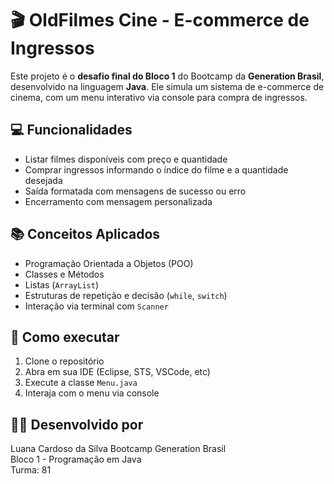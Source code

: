 # 🎬 OldFilmes Cine - E-commerce de Ingressos

Este projeto é o **desafio final do Bloco 1** do Bootcamp da **Generation Brasil**, desenvolvido na linguagem **Java**. Ele simula um sistema de e-commerce de cinema, com um menu interativo via console para compra de ingressos.

## 💻 Funcionalidades

- Listar filmes disponíveis com preço e quantidade
- Comprar ingressos informando o índice do filme e a quantidade desejada
- Saída formatada com mensagens de sucesso ou erro
- Encerramento com mensagem personalizada

## 📚 Conceitos Aplicados

- Programação Orientada a Objetos (POO)
- Classes e Métodos
- Listas (`ArrayList`)
- Estruturas de repetição e decisão (`while`, `switch`)
- Interação via terminal com `Scanner`

## 🚀 Como executar

1. Clone o repositório
2. Abra em sua IDE (Eclipse, STS, VSCode, etc)
3. Execute a classe `Menu.java`
4. Interaja com o menu via console

## 👩‍💻 Desenvolvido por
Luana Cardoso da Silva
Bootcamp Generation Brasil  
Bloco 1 - Programação em Java  
Turma: 81


